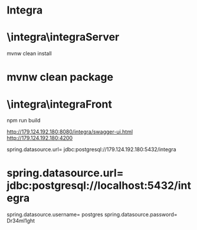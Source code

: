 # Integra
# \integra\integraServer
mvnw clean install
# mvnw clean package
# \integra\integraFront
npm run build

http://179.124.192.180:8080/integra/swagger-ui.html
http://179.124.192.180:4200

spring.datasource.url= jdbc:postgresql://179.124.192.180:5432/integra
# spring.datasource.url= jdbc:postgresql://localhost:5432/integra

spring.datasource.username= postgres
spring.datasource.password= Dr34ml1ght
